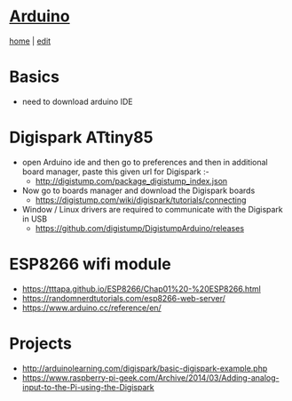 # [Arduino](https://alwinwoo.github.io/pages/arduino.html)
[home](https://alwinwoo.github.io/) | [edit](https://github.com/alwinwoo/alwinwoo.github.io/edit/master/pages/arduino.md)

# Basics
  - need to download arduino IDE

# Digispark ATtiny85
  - open Arduino ide and then go to preferences and then in additional board manager, paste this given url for Digispark :-
    - <http://digistump.com/package_digistump_index.json>
  - Now go to boards manager and download the Digispark boards
    - <https://digistump.com/wiki/digispark/tutorials/connecting>
  - Window / Linux drivers are required to communicate with the Digispark in USB
    - <https://github.com/digistump/DigistumpArduino/releases>

# ESP8266 wifi module
  - <https://tttapa.github.io/ESP8266/Chap01%20-%20ESP8266.html>
  - <https://randomnerdtutorials.com/esp8266-web-server/>
  - <https://www.arduino.cc/reference/en/>

# Projects
  - <http://arduinolearning.com/digispark/basic-digispark-example.php>
  - <https://www.raspberry-pi-geek.com/Archive/2014/03/Adding-analog-input-to-the-Pi-using-the-Digispark>
